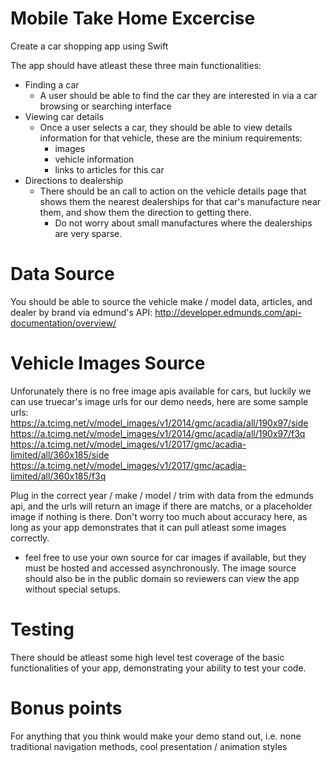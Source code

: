 # Mobile Take Home Excercise

Create a car shopping app using Swift

The app should have atleast these three main functionalities:
* Finding a car
  * A user should be able to find the car they are interested in via a car browsing or searching interface
* Viewing car details
  * Once a user selects a car, they should be able to view details information for that vehicle, these are the minium requirements:
    * images
    * vehicle information
    * links to articles for this car
* Directions to dealership
  * There should be an call to action on the vehicle details page that shows them the nearest dealerships for that car's manufacture near them, and show them the direction to getting there.
    * Do not worry about small manufactures where the dealerships are very sparse.

# Data Source
You should be able to source the vehicle make / model data, articles, and dealer by brand via edmund's API: http://developer.edmunds.com/api-documentation/overview/

# Vehicle Images Source
Unforunately there is no free image apis available for cars, but luckily we can use truecar's image urls for our demo needs, here are some sample urls:
https://a.tcimg.net/v/model_images/v1/2014/gmc/acadia/all/190x97/side
https://a.tcimg.net/v/model_images/v1/2014/gmc/acadia/all/190x97/f3q
https://a.tcimg.net/v/model_images/v1/2017/gmc/acadia-limited/all/360x185/side
https://a.tcimg.net/v/model_images/v1/2017/gmc/acadia-limited/all/360x185/f3q

Plug in the correct year / make / model / trim with data from the edmunds api, and the urls will return an image if there are matchs, or a placeholder image if nothing is there. Don't worry too much about accuracy here, as long as your app demonstrates that it can pull atleast some images correctly.

* feel free to use your own source for car images if available, but they must be hosted and accessed asynchronously. The image source should also be in the public domain so reviewers can view the app without special setups.

# Testing
There should be atleast some high level test coverage of the basic functionalities of your app, demonstrating your ability to test your code.

# Bonus points
For anything that you think would make your demo stand out, i.e. none traditional navigation methods, cool presentation / animation styles
